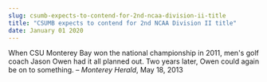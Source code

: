 ```yaml
---
slug: csumb-expects-to-contend-for-2nd-ncaa-division-ii-title
title: "CSUMB expects to contend for 2nd NCAA Division II title"
date: January 01 2020
---
```


<p>When CSU Monterey Bay won the national championship in 2011, men's golf coach Jason Owen had it all planned out. Two years later, Owen could again be on to something. – <em>Monterey Herald</em>, May 18, 2013
</p>
